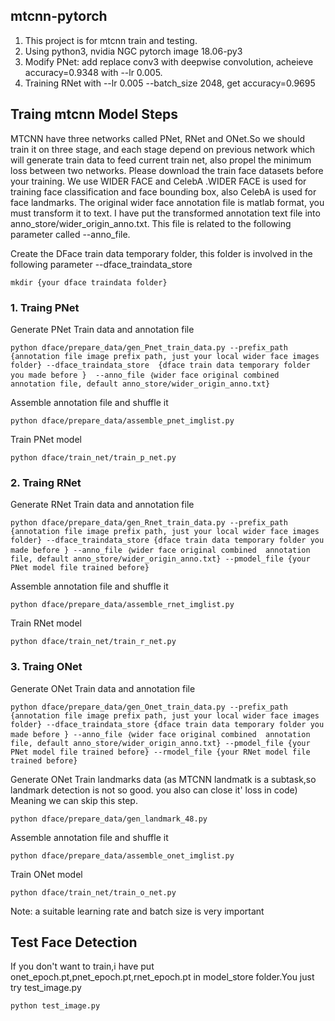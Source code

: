 ## mtcnn-pytorch
1. This project is for mtcnn train and testing.
2. Using python3, nvidia NGC pytorch image 18.06-py3
3. Modify PNet: add replace conv3 with deepwise convolution, acheieve accuracy=0.9348 with --lr 0.005.  
4. Training RNet with --lr 0.005 --batch_size 2048, get accuracy=0.9695


## Traing mtcnn Model Steps

MTCNN have three networks called PNet, RNet and ONet.So we should train it on three stage, and each stage depend on previous network which will generate train data to feed current train net, also propel the minimum loss between two networks. Please download the train face datasets before your training. We use WIDER FACE and CelebA .WIDER FACE is used for training face classification and face bounding box, also CelebA is used for face landmarks. The original wider face annotation file is matlab format, you must transform it to text. I have put the transformed annotation text file into anno_store/wider_origin_anno.txt. This file is related to the following parameter called --anno_file.

Create the DFace train data temporary folder, this folder is involved in the following parameter --dface_traindata_store

    mkdir {your dface traindata folder}

### 1. Traing PNet
Generate PNet Train data and annotation file

    python dface/prepare_data/gen_Pnet_train_data.py --prefix_path {annotation file image prefix path, just your local wider face images folder} --dface_traindata_store  {dface train data temporary folder you made before }  --anno_file ｛wider face original combined  annotation file, default anno_store/wider_origin_anno.txt}

Assemble annotation file and shuffle it

    python dface/prepare_data/assemble_pnet_imglist.py

Train PNet model

    python dface/train_net/train_p_net.py
   
### 2. Traing RNet
Generate RNet Train data and annotation file

    python dface/prepare_data/gen_Rnet_train_data.py --prefix_path {annotation file image prefix path, just your local wider face images folder} --dface_traindata_store {dface train data temporary folder you made before } --anno_file ｛wider face original combined  annotation file, default anno_store/wider_origin_anno.txt} --pmodel_file {your PNet model file trained before}

Assemble annotation file and shuffle it

    python dface/prepare_data/assemble_rnet_imglist.py

Train RNet model

    python dface/train_net/train_r_net.py

    
### 3. Traing ONet
Generate ONet Train data and annotation file

    python dface/prepare_data/gen_Onet_train_data.py --prefix_path {annotation file image prefix path, just your local wider face images folder} --dface_traindata_store {dface train data temporary folder you made before } --anno_file ｛wider face original combined  annotation file, default anno_store/wider_origin_anno.txt} --pmodel_file {your PNet model file trained before} --rmodel_file {your RNet model file trained before}

Generate ONet Train landmarks data (as MTCNN landmatk is a subtask,so landmark detection is not so good. you also can close it' loss in code) Meaning we can skip this step.

    python dface/prepare_data/gen_landmark_48.py

Assemble annotation file and shuffle it

    python dface/prepare_data/assemble_onet_imglist.py

Train ONet model

    python dface/train_net/train_o_net.py

Note: a suitable learning rate and batch size is very important 

## Test Face Detection

If you don't want to train,i have put onet_epoch.pt,pnet_epoch.pt,rnet_epoch.pt in model_store folder.You just try test_image.py

    python test_image.py
